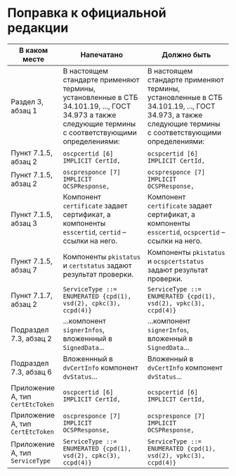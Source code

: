 # Поправка к официальной редакции

| В каком месте | Напечатано | Должно быть |
|---------------|------------|-------------|
| Раздел 3, абзац 1 | В настоящем стандарте применяют термины, установленные в СТБ 34.101.19, ..., ГОСТ 34.973 а также следующие термины с соответствующими определениями: | В настоящем стандарте применяют термины, установленные в СТБ 34.101.19, ..., ГОСТ 34.973, а также следующие термины с соответствующими определениями: |
| Пункт 7.1.5, абзац 2 | `osсpcertid [6] IMPLICIT CertId,` | `ocspcertid [6] IMPLICIT CertId,` |
| Пункт 7.1.5, абзац 2 | `oscpresponce [7] IMPLICIT OCSPResponse,` | `ocspresponce [7] IMPLICIT OCSPResponse,` |
| Пункт 7.1.5, абзац 3 | Компонент `certificate` задает сертификат, а компоненты `esscertid`, `certid` – ссылки на него. | Компонент `certificate` задает сертификат, а компоненты `esscertid`, `ocspcertid` – ссылки на него. |
| Пункт 7.1.5, абзац 7 | Компоненты `pkistatus` и `certstatus` задают результат проверки. | Компоненты `pkistatus` и `ocspcertstatus` задают результат проверки. |
| Пункт 7.1.7, абзац 2 | `ServiceType ::= ENUMERATED {cpd(1), vsd(2), cpkc(3), ccpd(4)}` | `ServiceType ::= ENUMERATED {cpd(1), vsd(2), vpkc(3), ccpd(4)}` |
| Подраздел 7.3, абзац 2 | ...компонент `signerInfos`, вложеннный в `SignedData`... | ...компонент `signerInfos`, вложенный в `SignedData`... |
| Подраздел 7.3, абзац 6 | Вложеннный в `dvCertInfo` компонент `dvStatus`... | Вложенный в `dvCertInfo` компонент `dvStatus`... |
| Приложение A, тип `CertEtcToken` | `osсpcertid [6] IMPLICIT CertId,` | `ocspcertid [6] IMPLICIT CertId,` |
| Приложение A, тип `CertEtcToken` | `oscpresponce [7] IMPLICIT OCSPResponse,` | `ocspresponce [7] IMPLICIT OCSPResponse,` |
| Приложение A, тип `ServiceType` | `ServiceType ::= ENUMERATED {cpd(1), vsd(2), cpkc(3), ccpd(4)}` | `ServiceType ::= ENUMERATED {cpd(1), vsd(2), vpkc(3), ccpd(4)}` |

